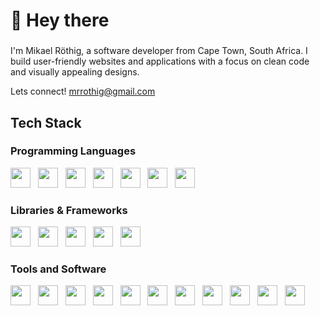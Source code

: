 <h1 align="left">👋 Hey there</h1>

###
<p align="left">I'm Mikael Röthig, a software developer from Cape Town, South Africa. I build user-friendly websites and applications with a focus on clean code and visually appealing designs.

<span>Lets connect! <a href="mailto:mrrothig@gmail.com">mrrothig@gmail.com</a></span>

###

<h2 align="left">Tech Stack</h2>

###
<h3 align="left">Programming Languages</h3>
<div align="left">
  <img src="https://cdn.jsdelivr.net/gh/devicons/devicon@latest/icons/php/php-original.svg" height="32"/>
  <img width="4" />
  <img src="https://cdn.jsdelivr.net/gh/devicons/devicon@latest/icons/csharp/csharp-original.svg" height="32" />
  <img width="4" />
  <img src="https://cdn.jsdelivr.net/gh/devicons/devicon@latest/icons/typescript/typescript-original.svg" height="32" />
  <img width="4" />
  <img src="https://cdn.jsdelivr.net/gh/devicons/devicon@latest/icons/javascript/javascript-original.svg" height="32" />
  <img width="4" />
  <img src="https://cdn.jsdelivr.net/gh/devicons/devicon@latest/icons/html5/html5-original.svg" height="32" />
  <img width="4" />
  <img src="https://cdn.jsdelivr.net/gh/devicons/devicon@latest/icons/css3/css3-original.svg" height="32" />
  <img width="4" />
  <img src="https://cdn.jsdelivr.net/gh/devicons/devicon@latest/icons/sass/sass-original.svg" height="32" />
</div>

<h3 align="left">Libraries & Frameworks</h3>
<div align="left">
  <img src="https://cdn.jsdelivr.net/gh/devicons/devicon@latest/icons/symfony/symfony-original.svg" height="32" /> 
  <img width="4" />
  <img src="https://cdn.jsdelivr.net/gh/devicons/devicon@latest/icons/shopware/shopware-original.svg" height="32" />
  <img width="4" />
  <img src="https://cdn.jsdelivr.net/gh/devicons/devicon@latest/icons/hugo/hugo-original.svg" height="32" />
  <img width="4" />
  <img src="https://cdn.jsdelivr.net/gh/devicons/devicon@latest/icons/astro/astro-original.svg" height="32" />
  <img width="4" />
  <img src="https://cdn.jsdelivr.net/gh/devicons/devicon@latest/icons/tailwindcss/tailwindcss-original.svg" height="32" />      
</div>

<h3 align="left">Tools and Software</h3>
<div align="left">
  <img src="https://cdn.jsdelivr.net/gh/devicons/devicon@latest/icons/git/git-original.svg" height="32" />
  <img width="4" />
  <img src="https://cdn.jsdelivr.net/gh/devicons/devicon@latest/icons/github/github-original.svg" height="32" />
  <img width="4" />
  <img src="https://cdn.jsdelivr.net/gh/devicons/devicon@latest/icons/webstorm/webstorm-original.svg" height="32" />
  <img width="4" />
  <img src="https://cdn.jsdelivr.net/gh/devicons/devicon@latest/icons/phpstorm/phpstorm-original.svg" height="32" />
  <img width="4" />
  <img src="https://cdn.jsdelivr.net/gh/devicons/devicon@latest/icons/figma/figma-original.svg" height="32" />
  <img width="4" />
  <img src="https://cdn.jsdelivr.net/gh/devicons/devicon@latest/icons/xd/xd-original.svg" height="32" />
  <img width="4" />
  <img src="https://cdn.jsdelivr.net/gh/devicons/devicon@latest/icons/illustrator/illustrator-plain.svg" height="32" />
  <img width="4" />
  <img src="https://cdn.jsdelivr.net/gh/devicons/devicon@latest/icons/photoshop/photoshop-original.svg" height="32" />
  <img width="4" />
  <img src="https://cdn.jsdelivr.net/gh/devicons/devicon@latest/icons/unity/unity-original.svg" height="32" />
  <img width="4" />
  <img src="https://cdn.jsdelivr.net/gh/devicons/devicon@latest/icons/blender/blender-original.svg" height="32" />
  <img width="4" />
  <img src="https://cdn.jsdelivr.net/gh/devicons/devicon@latest/icons/vercel/vercel-original.svg" height="32" />
</div>

###
